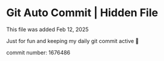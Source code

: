 # Git Auto Commit | Hidden File

This file was added Feb 12, 2025

Just for fun and keeping my daily git commit active 🤪

commit number: 1676486
